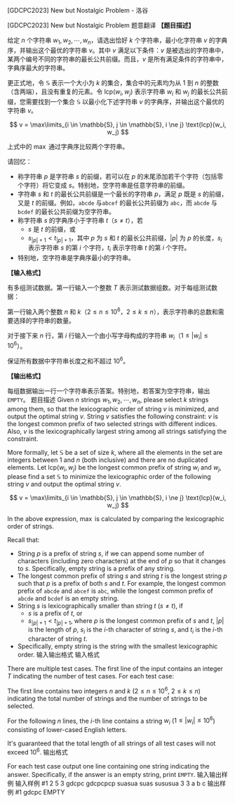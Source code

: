 



[GDCPC2023] New but Nostalgic Problem - 洛谷














[GDCPC2023] New but Nostalgic Problem
题意翻译
**【题目描述】**

给定 $n$ 个字符串 $w_1, w_2, \cdots, w_n$，请选出恰好 $k$ 个字符串，最小化字符串 $v$ 的字典序，并输出这个最优的字符串 $v$。其中 $v$ 满足以下条件：$v$ 是被选出的字符串中，某两个编号不同的字符串的最长公共前缀。而且，$v$ 是所有满足条件的字符串中，字典序最大的字符串。

更正式地，令 $\mathbb{S}$ 表示一个大小为 $k$ 的集合，集合中的元素均为从 $1$ 到 $n$ 的整数（含两端），且没有重复的元素。令 $\text{lcp}(w_i, w_j)$ 表示字符串 $w_i$ 和 $w_j$ 的最长公共前缀，您需要找到一个集合 $\mathbb{S}$ 以最小化下述字符串 $v$ 的字典序，并输出这个最优的字符串 $v$。

$$
v = \max\limits_{i \in \mathbb{S}, j \in \mathbb{S}, i \ne j} \text{lcp}(w_i, w_j)
$$

上式中的 $\max$ 通过字典序比较两个字符串。

请回忆：
- 称字符串 $p$ 是字符串 $s$ 的前缀，若可以在 $p$ 的末尾添加若干个字符（包括零个字符）将它变成 $s$。特别地，空字符串是任意字符串的前缀。
- 字符串 $s$ 和 $t$ 的最长公共前缀是一个最长的字符串 $p$，满足 $p$ 既是 $s$ 的前缀，又是 $t$ 的前缀。例如，``abcde`` 与``abcef`` 的最长公共前缀为 ``abc``，而 ``abcde`` 与 ``bcdef`` 的最长公共前缀为空字符串。
- 称字符串 $s$ 的字典序小于字符串 $t$（$s \ne t$），若
  - $s$ 是 $t$ 的前缀，或
  - $s_{|p| + 1} < t_{|p| + 1}$，其中 $p$ 为 $s$ 和 $t$ 的最长公共前缀，$|p|$ 为 $p$ 的长度，$s_i$ 表示字符串 $s$ 的第 $i$ 个字符，$t_i$ 表示字符串 $t$ 的第 $i$ 个字符。
- 特别地，空字符串是字典序最小的字符串。

**【输入格式】**

有多组测试数据。第一行输入一个整数 $T$ 表示测试数据组数。对于每组测试数据：

第一行输入两个整数 $n$ 和 $k$（$2\leq n\leq 10^6$，$2\leq k\leq n$），表示字符串的总数和需要选择的字符串的数量。

对于接下来 $n$ 行，第 $i$ 行输入一个由小写字母构成的字符串 $w_i$（$1\leq |w_i|\leq 10^6$）。

保证所有数据中字符串长度之和不超过 $10^6$。

**【输出格式】**

每组数据输出一行一个字符串表示答案。特别地，若答案为空字符串，输出 $\texttt{EMPTY}$。
题目描述
Given $n$ strings $w_1, w_2, \cdots, w_n$, please select $k$ strings among them, so that the lexicographic order of string $v$ is minimized, and output the optimal string $v$. String $v$ satisfies the following constraint: $v$ is the longest common prefix of two selected strings with different indices. Also, $v$ is the lexicographically largest string among all strings satisfying the constraint.

More formally, let $\mathbb{S}$ be a set of size $k$, where all the elements in the set are integers between $1$ and $n$ (both inclusive) and there are no duplicated elements. Let $\text{lcp}(w_i, w_j)$ be the longest common prefix of string $w_i$ and $w_j$, please find a set $\mathbb{S}$ to minimize the lexicographic order of the following string $v$ and output the optimal string $v$.

$$
v = \max\limits_{i \in \mathbb{S}, j \in \mathbb{S}, i \ne j} \text{lcp}(w_i, w_j)
$$

In the above expression, $\max$ is calculated by comparing the lexicographic order of strings.

Recall that:
- String $p$ is a prefix of string $s$, if we can append some number of characters (including zero characters) at the end of $p$ so that it changes to $s$. Specifically, empty string is a prefix of any string.
- The longest common prefix of string $s$ and string $t$ is the longest string $p$ such that $p$ is a prefix of both $s$ and $t$. For example, the longest common prefix of ``abcde`` and ``abcef`` is ``abc``, while the longest common prefix of ``abcde`` and ``bcdef`` is an empty string.
- String $s$ is lexicographically smaller than string $t$ ($s \ne t$), if
  - $s$ is a prefix of $t$, or
  - $s_{|p| + 1} < t_{|p| + 1}$, where $p$ is the longest common prefix of $s$ and $t$, $|p|$ is the length of $p$, $s_i$ is the $i$-th character of string $s$, and $t_i$ is the $i$-th character of string $t$.
- Specifically, empty string is the string with the smallest lexicographic order.
输入输出格式
输入格式

There are multiple test cases. The first line of the input contains an integer $T$ indicating the number of test cases. For each test case:

The first line contains two integers $n$ and $k$ ($2\leq n\leq 10^6$, $2\leq k\leq n$) indicating the total number of strings and the number of strings to be selected.

For the following $n$ lines, the $i$-th line contains a string $w_i$ ($1\leq |w_i|\leq 10^6$) consisting of lower-cased English letters.

It's guaranteed that the total length of all strings of all test cases will not exceed $10^6$.
输出格式

For each test case output one line containing one string indicating the answer. Specifically, if the answer is an empty string, print $\texttt{EMPTY}$.
输入输出样例
输入样例 #1
2
5 3
gdcpc
gdcpcpcp
suasua
suas
sususua
3 3
a
b
c
输出样例 #1
gdcpc
EMPTY






